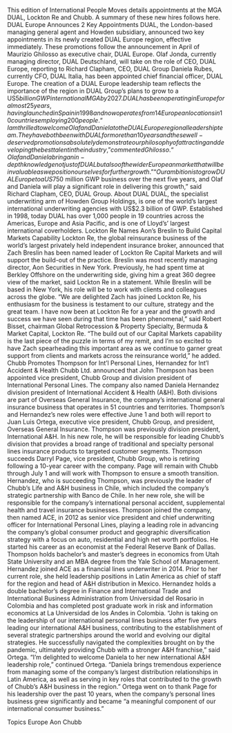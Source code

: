 This edition of International People Moves details appointments at the MGA DUAL, Lockton Re and Chubb.
A summary of these new hires follows here.
DUAL Europe Announces 2 Key Appointments
DUAL, the London-based managing general agent and Howden subsidiary, announced two key appointments in its newly created DUAL Europe region, effective immediately.
These promotions follow the announcement in April of Maurizio Ghilosso as executive chair, DUAL Europe.
Olaf Jonda, currently managing director, DUAL Deutschland, will take on the role of CEO, DUAL Europe, reporting to Richard Clapham, CEO, DUAL Group
Daniela Rubes, currently CFO, DUAL Italia, has been appointed chief financial officer, DUAL Europe.
The creation of a DUAL Europe leadership team reflects the importance of the region in DUAL Group’s plans to grow to a US$5 billion GWP international MGA by 2027. DUAL has been operating in Europe for almost 25 years, having launched in Spain in 1998 and now operates from 14 European locations in 10 countries employing 200 people.
“I am thrilled to welcome Olaf and Daniela to the DUAL Europe regional leadership team. They have both been with DUAL for more than 10 years and these well-deserved promotions absolutely demonstrate our philosophy of attracting and developing the best talent in the industry,” commented Ghilosso. “Olaf and Daniela bring an in-depth knowledge not just of DUAL but also of the wider European market that will be invaluable as we position ourselves for further growth.”
“Our ambition is to grow DUAL Europe to a US$750 million GWP business over the next five years, and Olaf and Daniela will play a significant role in delivering this growth,” said Richard Clapham, CEO, DUAL Group.
About DUAL
DUAL, the specialist underwriting arm of Howden Group Holdings, is one of the world’s largest international underwriting agencies with US$2.3 billion of GWP. Established in 1998, today DUAL has over 1,000 people in 19 countries across the Americas, Europe and Asia Pacific, and is one of Lloyd’s’ largest international coverholders.
Lockton Re Names Aon’s Breslin to Build Capital Markets Capability
Lockton Re, the global reinsurance business of the world’s largest privately held independent insurance broker, announced that Zach Breslin has been named leader of Lockton Re Capital Markets and will support the build-out of the practice.
Breslin was most recently managing director, Aon Securities in New York. Previously, he had spent time at Berkley Offshore on the underwriting side, giving him a great 360 degree view of the market, said Lockton Re in a statement.
While Breslin will be based in New York, his role will be to work with clients and colleagues across the globe.
“We are delighted Zach has joined Lockton Re, his enthusiasm for the business is testament to our culture, strategy and the great team. I have now been at Lockton Re for a year and the growth and success we have seen during that time has been phenomenal,” said Robert Bisset, chairman Global Retrocession & Property Specialty, Bermuda & Market Capital, Lockton Re.
“The build out of our Capital Markets capability is the last piece of the puzzle in terms of my remit, and I’m so excited to have Zach spearheading this important area as we continue to garner great support from clients and markets across the reinsurance world,” he added.
Chubb Promotes Thompson for Int’l Personal Lines, Hernandez for Int’l Accident & Health
Chubb Ltd. announced that John Thompson has been appointed vice president, Chubb Group and division president of International Personal Lines. The company also named Daniela Hernandez division president of International Accident & Health (A&H).
Both divisions are part of Overseas General Insurance, the company’s international general insurance business that operates in 51 countries and territories.
Thompson’s and Hernandez’s new roles were effective June 1 and both will report to Juan Luis Ortega, executive vice president, Chubb Group, and president, Overseas General Insurance.
Thompson was previously division president, International A&H. In his new role, he will be responsible for leading Chubb’s division that provides a broad range of traditional and specialty personal lines insurance products to targeted customer segments. Thompson succeeds Darryl Page, vice president, Chubb Group, who is retiring following a 10-year career with the company. Page will remain with Chubb through July 1 and will work with Thompson to ensure a smooth transition.
Hernandez, who is succeeding Thompson, was previously the leader of Chubb’s Life and A&H business in Chile, which included the company’s strategic partnership with Banco de Chile. In her new role, she will be responsible for the company’s international personal accident, supplemental health and travel insurance businesses.
Thompson joined the company, then named ACE, in 2012 as senior vice president and chief underwriting officer for International Personal Lines, playing a leading role in advancing the company’s global consumer product and geographic diversification strategy with a focus on auto, residential and high net worth portfolios. He started his career as an economist at the Federal Reserve Bank of Dallas. Thompson holds bachelor’s and master’s degrees in economics from Utah State University and an MBA degree from the Yale School of Management.
Hernandez joined ACE as a financial lines underwriter in 2014. Prior to her current role, she held leadership positions in Latin America as chief of staff for the region and head of A&H distribution in Mexico. Hernandez holds a double bachelor’s degree in Finance and International Trade and International Business Administration from Universidad del Rosario in Colombia and has completed post graduate work in risk and information economics at La Universidad de los Andes in Colombia.
“John is taking on the leadership of our international personal lines business after five years leading our international A&H business, contributing to the establishment of several strategic partnerships around the world and evolving our digital strategies. He successfully navigated the complexities brought on by the pandemic, ultimately providing Chubb with a stronger A&H franchise,” said Ortega.
“I’m delighted to welcome Daniela to her new international A&H leadership role,” continued Ortega. “Daniela brings tremendous experience from managing some of the company’s largest distribution relationships in Latin America, as well as serving in key roles that contributed to the growth of Chubb’s A&H business in the region.”
Ortega went on to thank Page for his leadership over the past 10 years, when the company’s personal lines business grew significantly and became “a meaningful component of our international consumer business.”

Topics
Europe
Aon
Chubb
